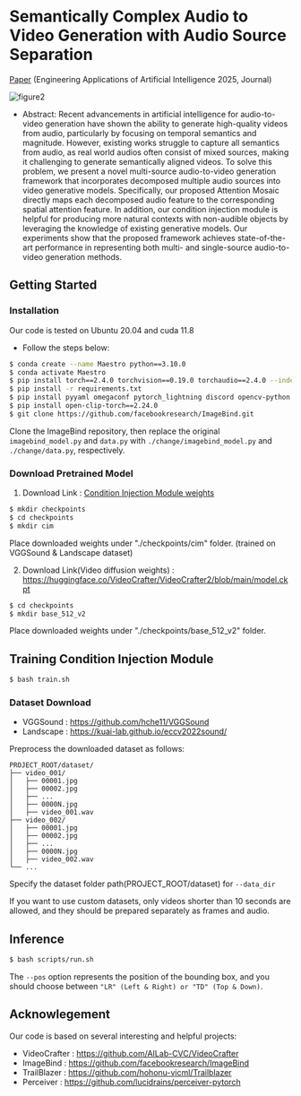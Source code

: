 # Semantically Complex Audio to Video Generation with Audio Source Separation 
[Paper](https://www.sciencedirect.com/science/article/abs/pii/S0952197625004579) (Engineering Applications of Artificial Intelligence 2025, Journal)

![figure2](https://github.com/user-attachments/assets/bdd808ef-4035-400a-8909-1670db63f99d)

- Abstract: Recent advancements in artificial intelligence for audio-to-video generation have shown the ability to generate high-quality videos from audio, particularly by focusing on temporal semantics and magnitude. However, existing works struggle to capture all semantics from audio, as real world audios often consist of mixed sources, making it challenging to generate semantically aligned videos. To solve this problem, we present a novel multi-source audio-to-video generation framework that incorporates decomposed multiple audio sources into video generative models. Specifically, our proposed Attention Mosaic directly maps each decomposed audio feature to the corresponding spatial attention feature. In addition, our condition injection module is helpful for producing more natural contexts with non-audible objects by leveraging the knowledge of existing generative models. Our experiments show that the proposed framework achieves state-of-the-art performance in representing both multi- and single-source audio-to-video generation methods.

## Getting Started
### Installation
Our code is tested on Ubuntu 20.04 and cuda 11.8
- Follow the steps below:
```bash
$ conda create --name Maestro python==3.10.0
$ conda activate Maestro
$ pip install torch==2.4.0 torchvision==0.19.0 torchaudio==2.4.0 --index-url https://download.pytorch.org/whl/cu118
$ pip install -r requirements.txt
$ pip install pyyaml omegaconf pytorch_lightning discord opencv-python einops timm
$ pip install open-clip-torch==2.24.0
$ git clone https://github.com/facebookresearch/ImageBind.git
```

Clone the ImageBind repository, then replace the original ```imagebind_model.py``` and ```data.py``` with ```./change/imagebind_model.py``` and ```./change/data.py```, respectively.

### Download Pretrained Model
1. Download Link : [Condition Injection Module weights](https://drive.google.com/file/d/189-AZzkyNbqoprN44lwgNvO7wbtM0z9Z/view?usp=sharing)
```bash
$ mkdir checkpoints
$ cd checkpoints
$ mkdir cim
```
Place downloaded weights under "./checkpoints/cim" folder. (trained on VGGSound & Landscape dataset)

2. Download Link(Video diffusion weights) : https://huggingface.co/VideoCrafter/VideoCrafter2/blob/main/model.ckpt

 ```bash
$ cd checkpoints
$ mkdir base_512_v2
```
Place downloaded weights under "./checkpoints/base_512_v2" folder.


## Training Condition Injection Module
```bash
$ bash train.sh
```

### Dataset Download
- VGGSound : https://github.com/hche11/VGGSound
- Landscape : https://kuai-lab.github.io/eccv2022sound/

Preprocess the downloaded dataset as follows:
```plaintext
PROJECT_ROOT/dataset/
├── video_001/
│   ├── 00001.jpg
│   ├── 00002.jpg
│   ├── ...
│   ├── 0000N.jpg
│   ├── video_001.wav
├── video_002/
│   ├── 00001.jpg
│   ├── 00002.jpg
│   ├── ...
│   ├── 0000N.jpg
│   ├── video_002.wav
└── ...
```
Specify the dataset folder path(PROJECT_ROOT/dataset) for ```--data_dir```

If you want to use custom datasets, only videos shorter than 10 seconds are allowed, and they should be prepared separately as frames and audio.

## Inference
```bash
$ bash scripts/run.sh
```
The ```--pos``` option represents the position of the bounding box, and you should choose between ```"LR" (Left & Right) or "TD" (Top & Down)```.

## Acknowlegement
Our code is based on several interesting and helpful projects:
- VideoCrafter : https://github.com/AILab-CVC/VideoCrafter
- ImageBind : https://github.com/facebookresearch/ImageBind
- TrailBlazer : https://github.com/hohonu-vicml/Trailblazer
- Perceiver : https://github.com/lucidrains/perceiver-pytorch
